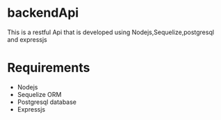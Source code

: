 # backendApi
This is a restful Api that is developed using Nodejs,Sequelize,postgresql and expressjs
# Requirements
* Nodejs
* Sequelize ORM
* Postgresql database
* Expressjs
